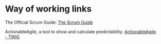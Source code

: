 # Way of working links


The Official Scrum Guide: [The Scrum Guide](https://www.scrumguides.org/docs/scrumguide/v2017/2017-Scrum-Guide-US.pdf) 

ActionableAgile, a tool to show and calculate predictability: [ActionableAgile - TWIG](https://analytics.actionableagile.com/twig/index.html)

